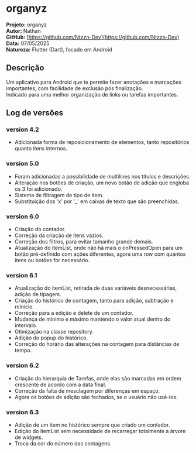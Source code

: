 # organyz

**Projeto:** organyz  
**Autor:** Nathan  
**GitHub:** [https://github.com/Ntzzn-Dev](https://github.com/Ntzzn-Dev)  
**Data:** 07/05/2025  
**Natureza:** Flutter (Dart), focado em Android  

## Descrição  

Um aplicativo para Android que te permite fazer anotações e marcações importantes, com facilidade de exclusão pós finalização.  
Indicado para uma melhor organização de links ou tarefas importantes.  

## Log de versões  

### version 4.2  
- Adicionada forma de reposicionamento de elementos, tanto repositórios quanto itens internos.  

### version 5.0  
- Foram adicionadas a possibilidade de multilines nos títulos e descrições.  
- Alteração nos botões de criação, um novo botão de adição que engloba os 3 foi adicionado.  
- Sistema de filtragem de tipo de item.  
- Substituição dos 'x' por '_' em caixas de texto que são preenchidas.  

### version 6.0  
- Criação do contador.  
- Correção da criação de itens vazios.  
- Correção dos filtros, para evitar tamanho grande demais.  
- Atualização do itemList, onde não há mais o onPressedOpen para um botão pré-definido com ações diferentes, agora uma row com quantos itens ou botões for necessário.  

### version 6.1  
- Atualização do itemList, retirada de duas variáveis desnecessárias, adição de tipagem.  
- Criação do histórico de contagem, tanto para adição, subtração e reinício.  
- Correção para a edição e delete de um contador.  
- Mudança de mínimo e máximo mantendo o valor atual dentro do intervalo.  
- Otimização na classe repository.  
- Adição do popup do histórico.  
- Correção do horário das alterações na contagem para distâncias de tempo.  

### version 6.2  
- Criação da hierarquia de Tarefas, onde elas são marcadas em ordem crescente de acordo com a data final.  
- Correção da falta de mesclagem por diferenças em espaço.  
- Agora os botões de adição são fechados, se o usuário não usá-los.  

### version 6.3  
- Adição de um item no histórico sempre que criado um contador.  
- Edição do itemList sem necessidade de recarregar totalmente a árvore de widgets.  
- Troca da cor do número das contagens.  